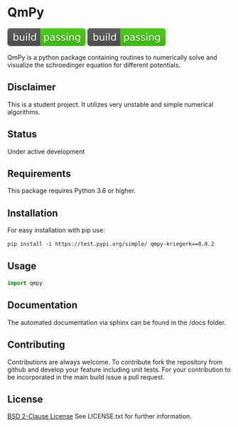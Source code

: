 # QmPy

![Alt text](./build_passing.svg)
<img src="./build_passing.svg">

QmPy is a python package containing routines to numerically solve and visualize
the schroedinger equation for different potentials.


## Disclaimer

This is a student project. It utilizes very unstable and simple numerical algorithms.

## Status

Under active development

## Requirements

This package requires Python 3.6 or higher.

## Installation
For easy installation with pip use:
```shell
pip install -i https://test.pypi.org/simple/ qmpy-kriegerk==0.0.2
```

## Usage

```python
import qmpy
```

## Documentation

The automated documentation via sphinx can be found in the /docs folder.

## Contributing

Contributions are always welcome. To contribute fork the repository from
github and develop your feature including unit tests. For your contribution
to be incorporated in the main build issue a pull request.

## License

[BSD 2-Clause License](https://choosealicense.com/licenses/bsd-2-clause/) See LICENSE.txt for further information.
